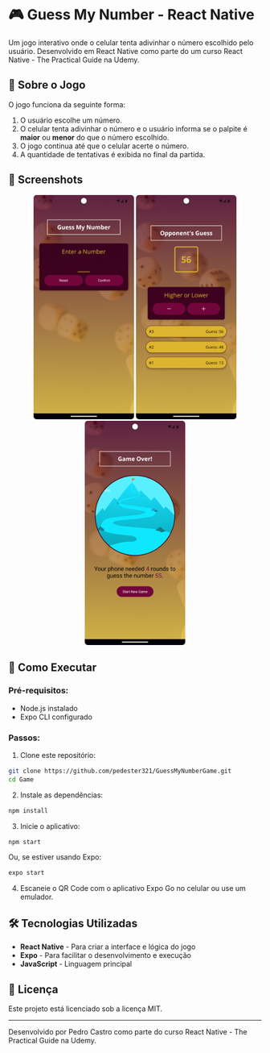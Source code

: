 # 🎮 Guess My Number - React Native

Um jogo interativo onde o celular tenta adivinhar o número escolhido pelo usuário. Desenvolvido em React Native como parte do um curso React Native - The Practical Guide na Udemy.

## 📌 Sobre o Jogo

O jogo funciona da seguinte forma:

1. O usuário escolhe um número.
2. O celular tenta adivinhar o número e o usuário informa se o palpite é **maior** ou **menor** do que o número escolhido.
3. O jogo continua até que o celular acerte o número.
4. A quantidade de tentativas é exibida no final da partida.

## 📸 Screenshots
<p align="center">
  <img src="screenshots/tela1.png" width="200" />
  <img src="screenshots/tela2.png" width="200" />
  <img src="screenshots/tela3.png" width="200" />
</p>

## 🚀 Como Executar

### Pré-requisitos:

- Node.js instalado
- Expo CLI configurado

### Passos:

1. Clone este repositório:

```bash
git clone https://github.com/pedester321/GuessMyNumberGame.git
cd Game
```

2. Instale as dependências:

```bash
npm install
```

3. Inicie o aplicativo:

```bash
npm start
```

Ou, se estiver usando Expo:

```bash
expo start
```

4. Escaneie o QR Code com o aplicativo Expo Go no celular ou use um emulador.

## 🛠 Tecnologias Utilizadas

- **React Native** - Para criar a interface e lógica do jogo
- **Expo** - Para facilitar o desenvolvimento e execução
- **JavaScript** - Linguagem principal

## 📝 Licença

Este projeto está licenciado sob a licença MIT.

---

Desenvolvido por Pedro Castro como parte do curso React Native - The Practical Guide na Udemy.
